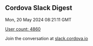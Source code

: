 ## Cordova Slack Digest
Mon, 20 May 2024 08:21:11 GMT

[User count: 4860](https://cordova.slack.com/)


Join the conversation at [slack.cordova.io](http://slack.cordova.io/)
